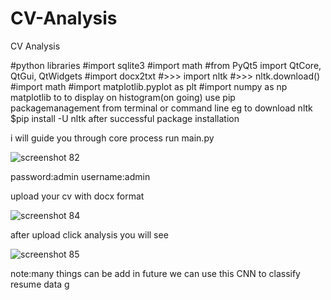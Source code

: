 # CV-Analysis
CV Analysis

#python libraries
#import sqlite3
#import math
#from PyQt5 import QtCore, QtGui, QtWidgets
#import docx2txt
#>>> import nltk
#>>> nltk.download()
#import math
#import matplotlib.pyplot as plt
#import numpy as np
matplotlib to to display on histogram(on going)
use pip packagemanagement from terminal or command line
eg to download nltk
$pip install -U nltk
after successful package installation 


i will guide you through core process
run main.py 

![screenshot 82](https://user-images.githubusercontent.com/35558616/39536670-05805518-4e57-11e8-9486-1770a3400148.png)

password:admin
username:admin

upload your cv with docx format

![screenshot 84](https://user-images.githubusercontent.com/35558616/39537051-1b7e01c0-4e58-11e8-9fcf-52310b43d422.png)


after upload click analysis you will see 

![screenshot 85](https://user-images.githubusercontent.com/35558616/39536692-165560cc-4e57-11e8-8883-7b19266ac805.png)


note:many things can be add in future
we can use this CNN to classify resume data
g

